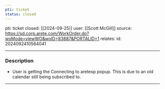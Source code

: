 ```yaml
---
pti: ticket
status: closed
---
```

pti: ticket 
closed: [[2024-09-25]]
user: [[Scott McGill]]
source: https://sd.corp.arete.com/WorkOrder.do?woMode=viewWO&woID=83887&PORTALID=1
relates: 
id: 2024092410564041

---
### Description
- User is getting the Connecting to aretesp popup. This is due to an old calendar still being subscribed to.
---
